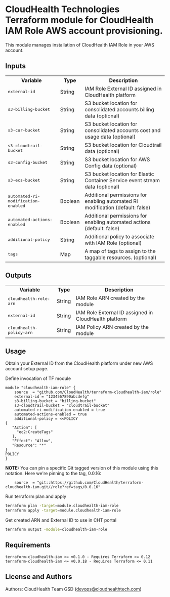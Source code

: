 CloudHealth Technologies Terraform module for CloudHealth IAM Role AWS account provisioning.
==================
This module manages installation of CloudHealth IAM Role in your AWS account.


Inputs
----------
<table>
  <tr>
    <th>Variable</th>
    <th>Type</th>
    <th>Description</th>
  </tr>
  <tr>
    <td><tt>external-id</tt></td>
    <td>String</td>
    <td>IAM Role External ID assigned in CloudHealth platform</td>
  </tr>
  <tr>
    <td><tt>s3-billing-bucket</tt></td>
    <td>String</td>
    <td>S3 bucket location for consolidated accounts billing data (optional)</td>
  </tr>
  <tr>
    <td><tt>s3-cur-bucket</tt></td>
    <td>String</td>
    <td>S3 bucket location for consolidated accounts cost and usage data (optional)</td>
  </tr>
  <tr>
    <td><tt>s3-cloudtrail-bucket</tt></td>
    <td>String</td>
    <td>S3 bucket location for Cloudtrail data (optional)</td>
  </tr>
  <tr>
    <td><tt>s3-config-bucket</tt></td>
    <td>String</td>
    <td>S3 bucket location for AWS Config data (optional)</td>
  </tr>
  <tr>
    <td><tt>s3-ecs-bucket</tt></td>
    <td>String</td>
    <td>S3 bucket location for Elastic Container Service event stream data (optional)</td>
  </tr>
  <tr>
    <td><tt>automated-ri-modification-enabled</tt></td>
    <td>Boolean</td>
    <td>Additional permissions for enabling automated RI modification (default: false)</td>
  </tr>
  <tr>
    <td><tt>automated-actions-enabled</tt></td>
    <td>Boolean</td>
    <td>Additional permissions for enabling automated actions (default: false)</td>
  </tr>
  <tr>
    <td><tt>additional-policy</tt></td>
    <td>String</td>
    <td>Additional policy to associate with IAM Role (optional)</td>
  </tr>
  <tr>
    <td><tt>tags</tt></td>
    <td>Map</td>
    <td> A map of tags to assign to the taggable resources. (optional)</td>
  </tr>
</table>

Outputs
----------
<table>
  <tr>
    <th>Variable</th>
    <th>Type</th>
    <th>Description</th>
  </tr>
  <tr>
    <td><tt>cloudhealth-role-arn</tt></td>
    <td>String</td>
    <td>IAM Role ARN created by the module</td>
  </tr>
  <tr>
    <td><tt>external-id</tt></td>
    <td>String</td>
    <td>IAM Role External ID assigned in CloudHealth platform</td>
  </tr>
  <tr>
    <td><tt>cloudhealth-policy-arn</tt></td>
    <td>String</td>
    <td>IAM Policy ARN created by the module</td>
  </tr>
</table>

Usage
-----
Obtain your External ID from the CloudHealth platform under new AWS account setup page.

Define invocation of TF module

```
module "cloudhealth-iam-role" {
    source  = "github.com/CloudHealth/terraform-cloudhealth-iam/role"
    external-id = "1234567890abcdefg"
    s3-billing-bucket = "billing-bucket"
    s3-cloudtrail-bucket = "cloudtrail-bucket"
    automated-ri-modification-enabled = true
    automated-actions-enabled = true
    additional-policy = <<POLICY
{
   "Action": [
     "ec2:CreateTags"
   ],
   "Effect": "Allow",
   "Resource": "*"
}
POLICY
}
```

**NOTE:** You can pin a specific Git tagged version of this module using this notation. Here we're pinning to the tag, 0.0.16:
```
    source  = "git::https://github.com/CloudHealth/terraform-cloudhealth-iam.git//role?ref=tags/0.0.16"
```

Run terraform plan and apply
```bash
terraform plan -target=module.cloudhealth-iam-role
terraform apply -target=module.cloudhealth-iam-role
```

Get created ARN and External ID to use in CHT portal
```bash
terraform output -module=cloudhealth-iam-role
```

Requirements
------------
```
terraform-cloudhealth-iam >= v0.1.0 - Requires Terraform >= 0.12
terraform-cloudhealth-iam <= v0.0.18 - Requires Terraform <= 0.11
```
License and Authors
-------------------
Authors: CloudHealth Team GSD (devops@cloudhealthtech.com)
